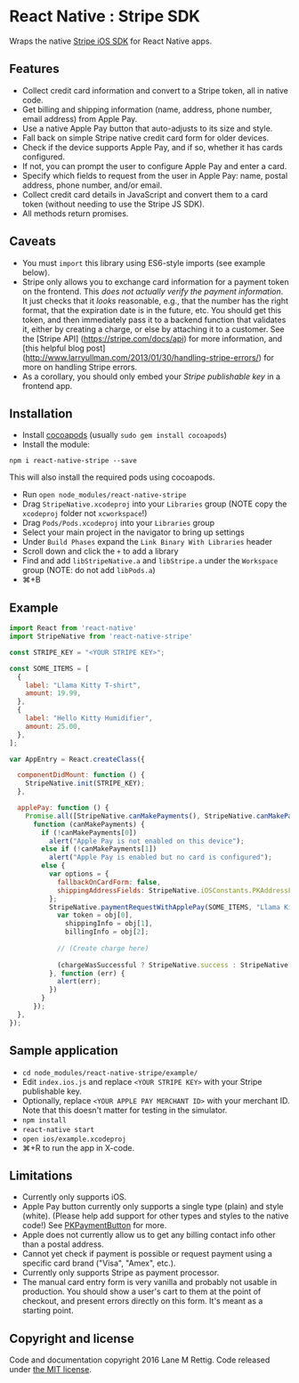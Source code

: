 # React Native : Stripe SDK

Wraps the native [Stripe iOS SDK](https://github.com/stripe/stripe-ios) for React Native apps. 

## Features
- Collect credit card information and convert to a Stripe token, all in native code.
- Get billing and shipping information (name, address, phone number, email address) from Apple Pay.
- Use a native Apple Pay button that auto-adjusts to its size and style.
- Fall back on simple Stripe native credit card form for older devices.
- Check if the device supports Apple Pay, and if so, whether it has cards configured.
- If not, you can prompt the user to configure Apple Pay and enter a card.
- Specify which fields to request from the user in Apple Pay: name, postal address, phone number, and/or email.
- Collect credit card details in JavaScript and convert them to a card token (without needing to use the Stripe JS SDK).
- All methods return promises.

## Caveats
- You must `import` this library using ES6-style imports (see example below).
- Stripe only allows you to exchange card information for a payment token on
  the frontend. This *does not actually verify the payment information*. It just
  checks that it _looks_ reasonable, e.g., that the number has the right format,
  that the expiration date is in the future, etc. You should get this token, and
  then immediately pass it to a backend function that validates it, either by
  creating a charge, or else by attaching it to a customer. See the [Stripe API]
  (https://stripe.com/docs/api) for more information, and [this helpful blog
  post] (http://www.larryullman.com/2013/01/30/handling-stripe-errors/) for more
  on handling Stripe errors.
- As a corollary, you should only embed your _Stripe publishable key_ in a
  frontend app.

## Installation

- Install [cocoapods](https://guides.cocoapods.org/using/getting-started.html) (usually `sudo gem install cocoapods`)
- Install the module:
```
npm i react-native-stripe --save
```
This will also install the required pods using cocoapods.
- Run ```open node_modules/react-native-stripe```
- Drag `StripeNative.xcodeproj` into your `Libraries` group (NOTE copy the `xcodeproj` folder not `xcworkspace`!)
- Drag `Pods/Pods.xcodeproj` into your `Libraries` group
- Select your main project in the navigator to bring up settings
- Under `Build Phases` expand the `Link Binary With Libraries` header
- Scroll down and click the `+` to add a library
- Find and add `libStripeNative.a` and `libStripe.a` under the `Workspace` group (NOTE: do not add `libPods.a`)
- ⌘+B

## Example
```javascript
import React from 'react-native'
import StripeNative from 'react-native-stripe'

const STRIPE_KEY = "<YOUR STRIPE KEY>";

const SOME_ITEMS = [
  {
    label: "Llama Kitty T-shirt",
    amount: 19.99,
  },
  {
    label: "Hello Kitty Humidifier",
    amount: 25.00,
  },
];

var AppEntry = React.createClass({

  componentDidMount: function () {
    StripeNative.init(STRIPE_KEY);
  },

  applePay: function () {
    Promise.all([StripeNative.canMakePayments(), StripeNative.canMakePaymentsUsingNetworks()]).then(
      function (canMakePayments) {
        if (!canMakePayments[0])
          alert("Apple Pay is not enabled on this device");
        else if (!canMakePayments[1])
          alert("Apple Pay is enabled but no card is configured");
        else {
          var options = {
            fallbackOnCardForm: false,
            shippingAddressFields: StripeNative.iOSConstants.PKAddressFieldAll,
          };
          StripeNative.paymentRequestWithApplePay(SOME_ITEMS, "Llama Kitty Shop", options).then(function (obj) {
            var token = obj[0],
              shippingInfo = obj[1],
              billingInfo = obj[2];
  
            // (Create charge here)
  
            (chargeWasSuccessful ? StripeNative.success : StripeNative.failure)();
          }, function (err) {
            alert(err);
          })
        }
      });
  },
});

```

## Sample application

- ```cd node_modules/react-native-stripe/example/```
- Edit `index.ios.js` and replace `<YOUR STRIPE KEY>` with your Stripe publishable key.
- Optionally, replace `<YOUR APPLE PAY MERCHANT ID>` with your merchant ID.  Note that this doesn't matter for testing in the simulator.
- ```npm install```
- ```react-native start```
- ```open ios/example.xcodeproj```
- ⌘+R to run the app in X-code.

## Limitations
- Currently only supports iOS.
- Apple Pay button currently only supports a single type (plain) and style (white). (Please help add support for other types and styles to the native code!) See [PKPaymentButton](https://developer.apple.com/library/ios/documentation/PassKit/Reference/PKPaymentButton_Class/index.html) for more.
- Apple does not currently allow us to get any billing contact info other than a postal address.
- Cannot yet check if payment is possible or request payment using a specific card brand ("Visa", "Amex", etc.).
- Currently only supports Stripe as payment processor.
- The manual card entry form is very vanilla and probably not usable in production.  You should show a user's cart to them at the point of checkout, and present errors directly on this form.  It's meant as a starting point.

## Copyright and license

Code and documentation copyright 2016 Lane M Rettig. Code released under [the MIT license](https://github.com/lrettig/react-native-stripe/blob/master/LICENSE).

[react-native]: http://facebook.github.io/react-native/
[stripe-sdk]: https://github.com/stripe/stripe-ios
